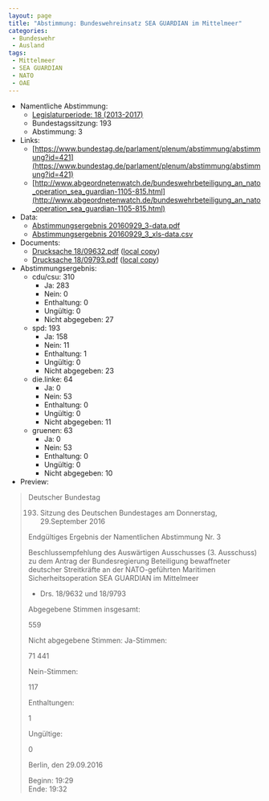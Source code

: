 ```yaml
---
layout: page
title: "Abstimmung: Bundeswehreinsatz SEA GUARDIAN im Mittelmeer"
categories:
 - Bundeswehr
 - Ausland
tags:
 - Mittelmeer
 - SEA GUARDIAN
 - NATO
 - OAE
---
```


* Namentliche Abstimmung:
    * [Legislaturperiode: 18 (2013-2017)](https://de.wikipedia.org/wiki/18._Deutscher_Bundestag)
    * Bundestagssitzung: 193
    * Abstimmung: 3
* Links: 
    * [https://www.bundestag.de/parlament/plenum/abstimmung/abstimmung?id=421](https://www.bundestag.de/parlament/plenum/abstimmung/abstimmung?id=421)
    * [http://www.abgeordnetenwatch.de/bundeswehrbeteiligung_an_nato_operation_sea_guardian-1105-815.html](http://www.abgeordnetenwatch.de/bundeswehrbeteiligung_an_nato_operation_sea_guardian-1105-815.html)
* Data: 
    * [Abstimmungsergebnis 20160929_3-data.pdf](/res/abstimmungsliste/20160929_3-data.pdf)
    * [Abstimmungsergebnis 20160929_3_xls-data.csv](/res/abstimmungsliste/analyses/20160929_3_xls-data.csv)
* Documents: 
    * [Drucksache 18/09632.pdf](http://dip21.bundestag.de/dip21/btd/18/096/1809632.pdf) ([local copy](/res/abstimmungsdaten/018-193-03/1809632.pdf))
    * [Drucksache 18/09793.pdf](http://dip21.bundestag.de/dip21/btd/18/097/1809793.pdf) ([local copy](/res/abstimmungsdaten/018-193-03/1809793.pdf))
* Abstimmungsergebnis:
    * cdu/csu: 310
        * Ja: 283
        * Nein: 0
        * Enthaltung: 0
        * Ungültig: 0
        * Nicht abgegeben: 27
    * spd: 193
        * Ja: 158
        * Nein: 11
        * Enthaltung: 1
        * Ungültig: 0
        * Nicht abgegeben: 23
    * die.linke: 64
        * Ja: 0
        * Nein: 53
        * Enthaltung: 0
        * Ungültig: 0
        * Nicht abgegeben: 11
    * gruenen: 63
        * Ja: 0
        * Nein: 53
        * Enthaltung: 0
        * Ungültig: 0
        * Nicht abgegeben: 10
* Preview: 
> Deutscher Bundestag
> 
> 193. Sitzung des Deutschen Bundestages
> am Donnerstag, 29.September 2016
> 
> Endgültiges Ergebnis der Namentlichen Abstimmung Nr. 3
> 
> Beschlussempfehlung des Auswärtigen Ausschusses (3. Ausschuss) zu dem Antrag der
> Bundesregierung
> Beteiligung bewaffneter deutscher Streitkräfte an der NATO-geführten Maritimen
> Sicherheitsoperation SEA GUARDIAN im Mittelmeer
> - Drs. 18/9632 und 18/9793
> 
> Abgegebene Stimmen insgesamt:
> 
> 559
> 
> Nicht abgegebene Stimmen:
> Ja-Stimmen:
> 
> 71
> 441
> 
> Nein-Stimmen:
> 
> 117
> 
> Enthaltungen:
> 
> 1
> 
> Ungültige:
> 
> 0
> 
> Berlin, den 29.09.2016
> 
> Beginn: 19:29  
> Ende: 19:32
